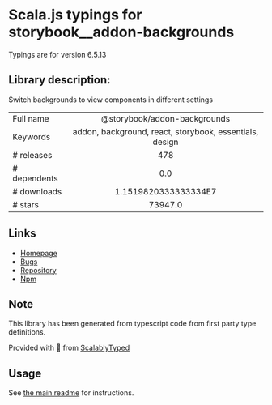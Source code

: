 
# Scala.js typings for storybook__addon-backgrounds

Typings are for version 6.5.13

## Library description:
Switch backgrounds to view components in different settings

|                    |                 |
| ------------------ | :-------------: |
| Full name          | @storybook/addon-backgrounds |
| Keywords           | addon, background, react, storybook, essentials, design |
| # releases         | 478 |
| # dependents       | 0.0 |
| # downloads        | 1.1519820333333334E7 |
| # stars            | 73947.0 |

## Links
- [Homepage](https://github.com/storybookjs/storybook/tree/main/addons/backgrounds)
- [Bugs](https://github.com/storybookjs/storybook/issues)
- [Repository](https://github.com/storybookjs/storybook)
- [Npm](https://www.npmjs.com/package/%40storybook%2Faddon-backgrounds)
    


## Note
This library has been generated from typescript code from first party type definitions.

Provided with :purple_heart: from [ScalablyTyped](https://github.com/oyvindberg/ScalablyTyped)

## Usage
See [the main readme](../../readme.md) for instructions.


